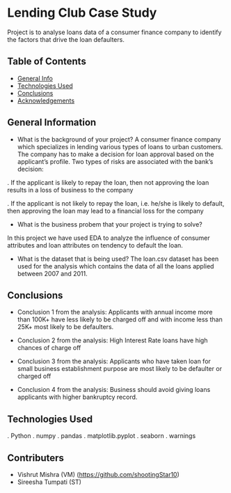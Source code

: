 # Lending Club Case Study
Project is to analyse loans data of a consumer finance company to identify the factors that drive the loan defaulters.


## Table of Contents
* [General Info](#general-information)
* [Technologies Used](#technologies-used)
* [Conclusions](#conclusions)
* [Acknowledgements](#acknowledgements)


## General Information
- What is the background of your project?
A consumer finance company which specializes in lending various types of loans to urban customers. The company has to make a decision for loan approval based on the applicant’s profile. Two types of risks are associated with the bank’s decision:

. If the applicant is likely to repay the loan, then not approving the loan results in a loss of business to the company

. If the applicant is not likely to repay the loan, i.e. he/she is likely to default, then approving the loan may lead to a financial loss for the company

- What is the business probem that your project is trying to solve?

In this project we have used EDA to analyze the influence of consumer attributes and loan attributes on tendency to default the loan.

- What is the dataset that is being used?
The loan.csv dataset has been used for the analysis which contains the data of all the loans applied between 2007 and 2011.


## Conclusions
- Conclusion 1 from the analysis: Applicants with annual income more than 100K+ have less likely to be charged off and with income less than 25K+ most likely to be defaulters.

- Conclusion 2 from the analysis: High Interest Rate loans have high chances of charge off

- Conclusion 3 from the analysis: Applicants who have taken loan for small business establishment purpose are most likely to be defaulter or charged off 

- Conclusion 4 from the analysis: Business should avoid giving loans applicants with higher bankruptcy record.


## Technologies Used
. Python 
. numpy
. pandas
. matplotlib.pyplot
. seaborn
. warnings


## Contributers
- Vishrut Mishra (VM) (https://github.com/shootingStar10)
- Sireesha Tumpati (ST)

